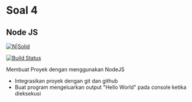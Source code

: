 # Soal 4
## Node JS

[![N|Solid](https://cldup.com/dTxpPi9lDf.thumb.png)](https://nodesource.com/products/nsolid)

[![Build Status](https://travis-ci.org/joemccann/dillinger.svg?branch=master)](https://travis-ci.org/joemccann/dillinger)

Membuat Proyek dengan menggunakan NodeJS

- Integrasikan proyek dengan git dan github
- Buat program mengeluarkan output "Hello World" pada console ketika dieksekusi

